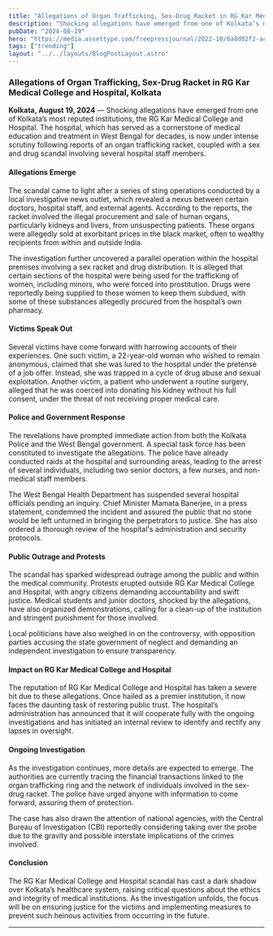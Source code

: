 ```yaml
---
title: "Allegations of Organ Trafficking, Sex-Drug Racket in RG Kar Medical College and Hospital, Kolkata"
description: "Shocking allegations have emerged from one of Kolkata’s most reputed institutions, the RG Kar Medical College and Hospital."
pubDate: "2024-08-19"
hero: "https://media.assettype.com/freepressjournal/2022-10/6a8d02f2-acd1-4944-9a6b-d2fe8f9a6db9/human_trafficking.jpeg"
tags: ["trending"]
layout: "../../layouts/BlogPostLayout.astro"
---
```

### **Allegations of Organ Trafficking, Sex-Drug Racket in RG Kar Medical College and Hospital, Kolkata**

**Kolkata, August 19, 2024** — Shocking allegations have emerged from one of Kolkata’s most reputed institutions, the RG Kar Medical College and Hospital. The hospital, which has served as a cornerstone of medical education and treatment in West Bengal for decades, is now under intense scrutiny following reports of an organ trafficking racket, coupled with a sex and drug scandal involving several hospital staff members.

#### **Allegations Emerge**

The scandal came to light after a series of sting operations conducted by a local investigative news outlet, which revealed a nexus between certain doctors, hospital staff, and external agents. According to the reports, the racket involved the illegal procurement and sale of human organs, particularly kidneys and livers, from unsuspecting patients. These organs were allegedly sold at exorbitant prices in the black market, often to wealthy recipients from within and outside India.

The investigation further uncovered a parallel operation within the hospital premises involving a sex racket and drug distribution. It is alleged that certain sections of the hospital were being used for the trafficking of women, including minors, who were forced into prostitution. Drugs were reportedly being supplied to these women to keep them subdued, with some of these substances allegedly procured from the hospital’s own pharmacy.

#### **Victims Speak Out**

Several victims have come forward with harrowing accounts of their experiences. One such victim, a 22-year-old woman who wished to remain anonymous, claimed that she was lured to the hospital under the pretense of a job offer. Instead, she was trapped in a cycle of drug abuse and sexual exploitation. Another victim, a patient who underwent a routine surgery, alleged that he was coerced into donating his kidney without his full consent, under the threat of not receiving proper medical care.

#### **Police and Government Response**

The revelations have prompted immediate action from both the Kolkata Police and the West Bengal government. A special task force has been constituted to investigate the allegations. The police have already conducted raids at the hospital and surrounding areas, leading to the arrest of several individuals, including two senior doctors, a few nurses, and non-medical staff members.

The West Bengal Health Department has suspended several hospital officials pending an inquiry. Chief Minister Mamata Banerjee, in a press statement, condemned the incident and assured the public that no stone would be left unturned in bringing the perpetrators to justice. She has also ordered a thorough review of the hospital's administration and security protocols.

#### **Public Outrage and Protests**

The scandal has sparked widespread outrage among the public and within the medical community. Protests erupted outside RG Kar Medical College and Hospital, with angry citizens demanding accountability and swift justice. Medical students and junior doctors, shocked by the allegations, have also organized demonstrations, calling for a clean-up of the institution and stringent punishment for those involved.

Local politicians have also weighed in on the controversy, with opposition parties accusing the state government of neglect and demanding an independent investigation to ensure transparency.

#### **Impact on RG Kar Medical College and Hospital**

The reputation of RG Kar Medical College and Hospital has taken a severe hit due to these allegations. Once hailed as a premier institution, it now faces the daunting task of restoring public trust. The hospital’s administration has announced that it will cooperate fully with the ongoing investigations and has initiated an internal review to identify and rectify any lapses in oversight.

#### **Ongoing Investigation**

As the investigation continues, more details are expected to emerge. The authorities are currently tracing the financial transactions linked to the organ trafficking ring and the network of individuals involved in the sex-drug racket. The police have urged anyone with information to come forward, assuring them of protection.

The case has also drawn the attention of national agencies, with the Central Bureau of Investigation (CBI) reportedly considering taking over the probe due to the gravity and possible interstate implications of the crimes involved.

#### **Conclusion**

The RG Kar Medical College and Hospital scandal has cast a dark shadow over Kolkata’s healthcare system, raising critical questions about the ethics and integrity of medical institutions. As the investigation unfolds, the focus will be on ensuring justice for the victims and implementing measures to prevent such heinous activities from occurring in the future.


---
